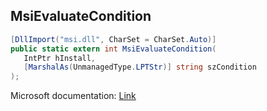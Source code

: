 ## MsiEvaluateCondition

```csharp
[DllImport("msi.dll", CharSet = CharSet.Auto)]
public static extern int MsiEvaluateCondition(
   IntPtr hInstall,
   [MarshalAs(UnmanagedType.LPTStr)] string szCondition
);
```

Microsoft documentation: [Link](https://learn.microsoft.com/en-us/windows/win32/api/msiquery/nf-msiquery-msievaluateconditiona)
